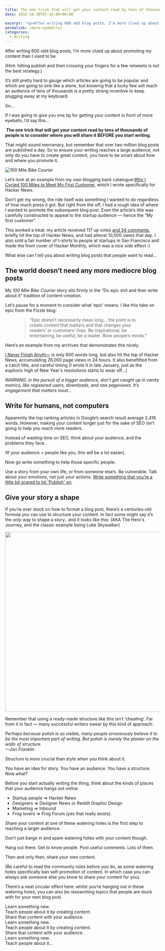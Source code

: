 ```yaml
---
title: The one trick that will get your content read by tens of thousands of people
date: 2016-10-30T07:42:09+00:00

excerpt: "<p>After writing 600 odd blog posts, I’m more clued up about promoting my content than I used to be. Here's what I've learnt about creating and sharing content.</p>"layout: post
permalink: /more-eyeballs/
categories:
  - Writing
---
```

After writing 600 odd blog posts, I’m more clued up about promoting my content than I used to be.

(Hint: hitting publish and then crossing your fingers for a few retweets is not the best strategy.)

It’s still pretty hard to gauge which articles are going to be popular and which are going to sink like a stone, but knowing that a lucky few will reach an audience of tens of thousands is a pretty strong incentive to keep plugging away at my keyboard.

So…

If I was going to give you one tip for getting your content in front of more eyeballs, I’d say this…

<strong>&nbsp;The one trick that will get your content read by tens of thousands of people is to consider where you will share it BEFORE you start writing.</strong>

That might sound mercenary, but remember that over <em>two million</em> blog posts are published a day. So to ensure your writing reaches a large audience, not only do you have to create great content, you have to be smart about how and where you promote it.

<img src="/media/hacker-montly-100-mile-bike-courier.png" alt="100 Mile Bike Courier" class="w5" />

Let’s look at an example from my own blogging back catalogue:<a href="http://cyclelove.cc/2012/11/why-i-cycled-a-hundred-miles-to-meet-my-first-customer/">Why I Cycled 100 Miles to Meet My First Customer</a>, which I wrote specifically for Hacker News.

Don’t get my wrong, the ride itself was something I wanted to do regardless of how much press it got. But right from the off, I had a rough idea of where I wanted to promote the subsequent blog post. Even the article’s title was carefully constructed to appeal to the startup audience — hence the “My first customer”.

This worked a treat: my article received 117 up votes <a href="https://news.ycombinator.com/item?id=4796755">and 34 comments</a>, briefly hit the top of Hacker News, and had almost 10,000 views that day. I also sold a fair number of t-shirts to people at startups in San Francisco and made the front cover of Hacker Monthly, which was a nice side effect :)

What else can I tell you about writing blog posts that people want to read…</p>

<h2>The world doesn’t need any more mediocre blog posts</h2>

My <em>100 Mile Bike Courier</em> story sits firmly in the “Do epic shit and then write about it” tradition of content-creation.&nbsp;

Let’s pause for a moment to consider what ‘epic’ means. I like this take on epic from the Fizzle blog:

<figure>

<blockquote>
<span>&#8220;</span>Epic doesn’t necessarily mean long… the point is to create content that matters and that changes your readers’ or customers’ lives. Be inspirational, be entertaining, be useful, be a leader. Blow people’s minds.<span>&#8221;</span>
</blockquote>

</figure>

Here’s an example from my archives that demonstrates this nicely.

<a href="http://greig.cc/journal/2014/1/i-never-finish-anyth">I Never Finish Anyth—</a> is only 600 words long, but also hit the top of Hacker News, accumulating 26,000 page views in 24 hours. It also benefitted from a catch title, and careful timing (I wrote it in late January, just as the euphoric high of New Year's resolutions starts to wear off...)

<em>WARNING: in the pursuit of a bigger audience, don’t get caught up in vanity metrics, like registered users, downloads, and raw pageviews. It’s engagement that matters most…</em>

<h2>Write for humans, not computers</h2>

Apparently the top ranking articles in Google’s search result average 2,416 words. However, making your content longer just for the sake of SEO isn’t going to help you reach more readers.

Instead of wasting time on SEO, think about your audience, and the problems they face.

(If your audience = people like you, this will be a lot easier).

Now go write something to help those specific people.

Use a story from your own life, or from someone else’s. Be vulnerable. Talk about your emotions, not just your actions. <a href="http://greig.cc/journal/2014/10/the-unspoken-d-word-depression">Write something that you’re a little bit scared to hit 'Publish' on</a>.

<h2>Give your story a shape</h2>

If you’re ever stuck on how to format a blog post, there’s a centuries-old formula you can use to structure your content. In fact some might say it’s the <em>only</em> way to shape a story.. and it looks like this: (AKA The Hero's Journey, and the classic example being Luke Skywalker)

<img src="/media/shape_of_stories.png" alt="" width="1000" height="585" class="alignnone size-large wp-image-1816" />

Remember that using a ready-made structure like this isn’t ‘cheating’. Far from it in fact — many successful writers swear by this kind of approach:

<em>Perhaps because polish is so visible, many people erroneously believe it to be the most important part of writing. But polish is merely the plaster on the walls of structure.<br />—Jon Franklin</em>

Structure is <em>more</em> crucial than style when you think about it.

You have an idea for story. You have an audience. You have a structure. Now what?

Before you start actually writing the thing, think about the kinds of places that your audience hangs out online.

<ul dir="ltr"><li>Startup people =&gt; Hacker News</li><li>Designers =&gt; Designer News or Reddit Graphic Design</li><li>Marketing =&gt; Inbound</li><li>Frog lovers =&gt; Frog Forum (yes that really exists).</li></ul>

Share your content at one of these watering holes is the first step to reaching a larger audience.&nbsp;

<span id="cke_bm_181E" style="display:none">&nbsp;</span>Don’t just barge in and spam watering holes with your content though.

Hang out there. Get to know people. Post useful comments. Lots of them.

Then and only then, share your own content.

(Be careful to read the community rules before you do, as some watering holes specifically ban self-promotion of content. In which case you can always ask someone else you know to share your content for you).

There’s a neat circular effect here: whilst you’re hanging out in these watering holes, you can also be researching topics that people are stuck with for your next blog post.

Learn something new.<br />Teach people about it by creating content.<br />Share that content with your audience.<br />Learn something new.<br />Teach people about it by creating content.<br />Share that content with your audience.<br />Learn something new.<br />Teach people about it…